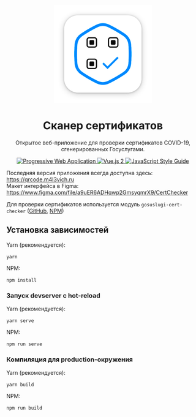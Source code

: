 <center>
  <img src="app_icon.png" alt="Иконка приложения" width="256">
  <h1>Сканер сертификатов</h1>
  <p>
  Открытое веб-приложение для проверки сертификатов COVID-19, сгенерированных Госуслугами.
  </p>

  <a href="https://web.dev/progressive-web-apps/" target="_blank">
    <img alt="Progressive Web Application" src="https://img.shields.io/badge/PWA-5A0FC8?logo=pwa">
  </a>
  <a href="https://vuejs.org/" target="_blank">
    <img alt="Vue.js 2" src="https://img.shields.io/badge/Vue.js%202-4FC08D?logo=vue.js&logoColor=white">
  </a>
  <a href="https://standardjs.com" target="_blank">
    <img alt="JavaScript Style Guide" src="https://img.shields.io/badge/code_style-standard-brightgreen.svg">
  </a>
</center>

Последняя версия приложения всегда доступна здесь: https://qrcode.m4l3vich.ru   
Макет интерфейса в Figma: https://www.figma.com/file/a9uER6ADHqwp2GmsyqmrX9/CertChecker

Для проверки сертификатов используется модуль `gosuslugi-cert-checker` ([GitHub](https://github.com/m4l3vich/gosuslugi-cert-checker), [NPM](https://npmjs.org/package/gosuslugi-cert-checker))

## Установка зависимостей
Yarn (рекомендуется):
```
yarn
```

NPM:
```
npm install
```

### Запуск devserver с hot-reload
Yarn (рекомендуется):
```
yarn serve
```

NPM:
```
npm run serve
```

### Компиляция для production-окружения
Yarn (рекомендуется):
```
yarn build
```

NPM:
```
npm run build
```
